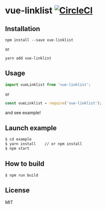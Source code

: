 vue-linklist [![CircleCI](https://circleci.com/gh/torchlight-dev/vue-linklist/tree/master.svg?style=svg)](https://circleci.com/gh/torchlight-dev/vue-linklist/tree/master)
===
## Installation
```
npm install --save vue-linklist
```
or
```
yarn add vue-linklist
```

## Usage
```js
import vueLinklist from 'vue-linklist';
```
or
```js
const vueLinklist = require('vue-linklist');
```

and see example!

## Launch example
```bash
$ cd example
$ yarn install    // or npm install
$ npm start
```

## How to build
```
$ npm run build
```

## License
MIT
